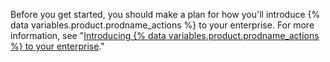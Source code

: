 Before you get started, you should make a plan for how you'll introduce {% data variables.product.prodname_actions %} to your enterprise. For more information, see "[Introducing {% data variables.product.prodname_actions %} to your enterprise](/admin/github-actions/getting-started-with-github-actions-for-your-enterprise/introducing-github-actions-to-your-enterprise)."